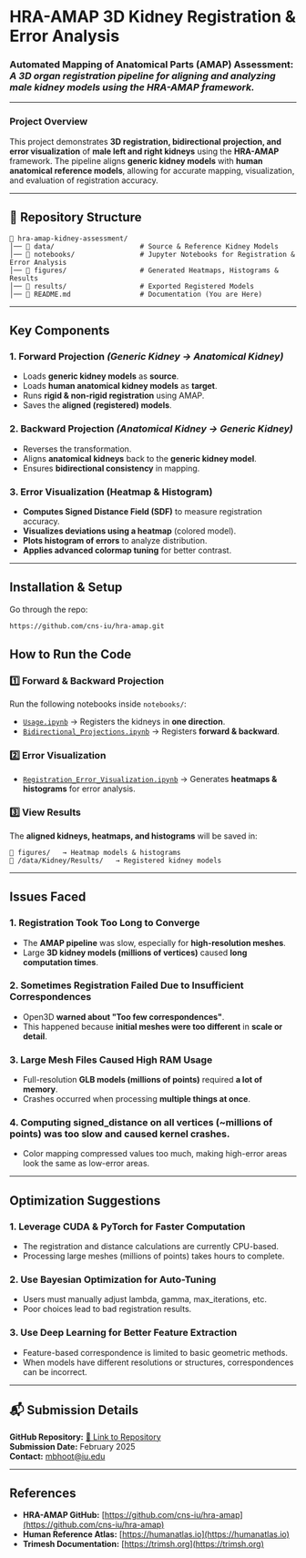 

# **HRA-AMAP 3D Kidney Registration & Error Analysis**
### **Automated Mapping of Anatomical Parts (AMAP) Assessment**: *A 3D organ registration pipeline for aligning and analyzing male kidney models using the HRA-AMAP framework.*

---

### **Project Overview**
This project demonstrates **3D registration, bidirectional projection, and error visualization** of **male left and right kidneys** using the **HRA-AMAP** framework. The pipeline aligns **generic kidney models** with **human anatomical reference models**, allowing for accurate mapping, visualization, and evaluation of registration accuracy.

---

## **📂 Repository Structure**
```
📁 hra-amap-kidney-assessment/
│── 📂 data/                     # Source & Reference Kidney Models
│── 📂 notebooks/                # Jupyter Notebooks for Registration & Error Analysis
│── 📂 figures/                  # Generated Heatmaps, Histograms & Results
│── 📂 results/                  # Exported Registered Models
│── 📜 README.md                 # Documentation (You are Here)
```

---

## **Key Components**
### **1. Forward Projection** *(Generic Kidney → Anatomical Kidney)*
- Loads **generic kidney models** as **source**.
- Loads **human anatomical kidney models** as **target**.
- Runs **rigid & non-rigid registration** using AMAP.
- Saves the **aligned (registered) models**.

### **2. Backward Projection** *(Anatomical Kidney → Generic Kidney)*
- Reverses the transformation.
- Aligns **anatomical kidneys** back to the **generic kidney model**.
- Ensures **bidirectional consistency** in mapping.

### **3. Error Visualization (Heatmap & Histogram)**
- **Computes Signed Distance Field (SDF)** to measure registration accuracy.
- **Visualizes deviations using a heatmap** (colored model).
- **Plots histogram of errors** to analyze distribution.
- **Applies advanced colormap tuning** for better contrast.

---

## **Installation & Setup**

Go through the repo:
```sh
https://github.com/cns-iu/hra-amap.git
```

## **How to Run the Code**
### **1️⃣ Forward & Backward Projection**
Run the following notebooks inside `notebooks/`:
- [`Usage.ipynb`](notebooks/Usage.ipynb) → Registers the kidneys in **one direction**.
- [`Bidirectional_Projections.ipynb`](notebooks/Bidirectional%20Projections.ipynb) → Registers **forward & backward**.

### **2️⃣ Error Visualization**
- [`Registration_Error_Visualization.ipynb`](notebooks/Registration%20Error%20Visualization.ipynb) → Generates **heatmaps & histograms** for error analysis.

### **3️⃣ View Results**
The **aligned kidneys, heatmaps, and histograms** will be saved in:
```
📂 figures/   → Heatmap models & histograms
📂 /data/Kidney/Results/   → Registered kidney models
```

---
## **Issues Faced**  

### **1. Registration Took Too Long to Converge**
- The **AMAP pipeline** was slow, especially for **high-resolution meshes**.
- Large **3D kidney models (millions of vertices)** caused **long computation times**.

### **2. Sometimes Registration Failed Due to Insufficient Correspondences**
- Open3D **warned about "Too few correspondences"**.
- This happened because **initial meshes were too different** in **scale or detail**.

### **3. Large Mesh Files Caused High RAM Usage**
- Full-resolution **GLB models (millions of points)** required **a lot of memory**.
- Crashes occurred when processing **multiple things at once**.

### **4. Computing signed_distance on all vertices (~millions of points) was too slow and caused kernel crashes.**
- Color mapping compressed values too much, making high-error areas look the same as low-error areas.
---

## **Optimization Suggestions**  

### **1. Leverage CUDA & PyTorch for Faster Computation**
- The registration and distance calculations are currently CPU-based.
- Processing large meshes (millions of points) takes hours to complete.

### **2. Use Bayesian Optimization for Auto-Tuning**
- Users must manually adjust lambda, gamma, max_iterations, etc.
- Poor choices lead to bad registration results.

### **3. Use Deep Learning for Better Feature Extraction**
- Feature-based correspondence is limited to basic geometric methods.
- When models have different resolutions or structures, correspondences can be incorrect.

---

## **📬 Submission Details**
**GitHub Repository:** [📌 Link to Repository](https://github.com/mitanshubhoot/hra-amap-kidney-assessment)  
**Submission Date:** February 2025  
**Contact:** mbhoot@iu.edu 

---

## **References**
- **HRA-AMAP GitHub:** [https://github.com/cns-iu/hra-amap](https://github.com/cns-iu/hra-amap)
- **Human Reference Atlas:** [https://humanatlas.io](https://humanatlas.io)
- **Trimesh Documentation:** [https://trimsh.org](https://trimsh.org)
